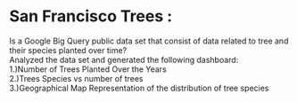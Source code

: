 # San Francisco Trees :
Is a Google Big Query public data set that consist of data related to tree and their species planted over time?</br>
Analyzed the data set and generated the following dashboard:</br>
1.)Number of Trees Planted Over the Years</br>
2.)Trees Species vs number of trees</br>
3.)Geographical Map Representation of the distribution of tree species</br>
